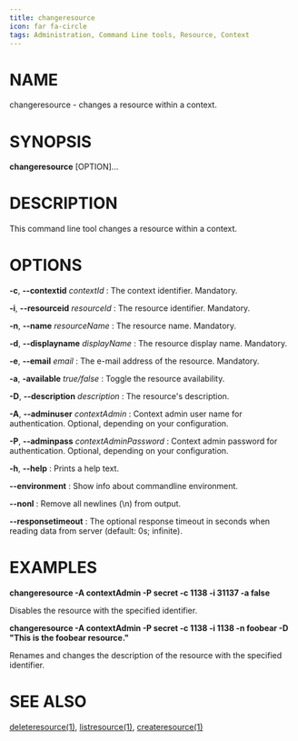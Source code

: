 ```yaml
---
title: changeresource
icon: far fa-circle
tags: Administration, Command Line tools, Resource, Context
---
```


# NAME

changeresource - changes a resource within a context.

# SYNOPSIS

**changeresource** [OPTION]...

# DESCRIPTION

This command line tool changes a resource within a context.

# OPTIONS

**-c**, **--contextid** *contextId*
: The context identifier. Mandatory.

**-i**, **--resourceid** *resourceId*
: The resource identifier. Mandatory.

**-n**, **--name** *resourceName*
: The resource name. Mandatory.

**-d**, **--displayname** *displayName*
: The resource display name. Mandatory.

**-e**, **--email** *email*
: The e-mail address of the resource. Mandatory.

**-a**, **-available** *true/false*
: Toggle the resource availability.

**-D**, **--description** *description*
: The resource's description.

**-A**, **--adminuser** *contextAdmin*
: Context admin user name for authentication. Optional, depending on your configuration.

**-P**, **--adminpass** *contextAdminPassword*
: Context admin password for authentication. Optional, depending on your configuration.

**-h**, **--help**
: Prints a help text.

**--environment**
: Show info about commandline environment.

**--nonl**
: Remove all newlines (\\n) from output.

**--responsetimeout**
: The optional response timeout in seconds when reading data from server (default: 0s; infinite).

# EXAMPLES

**changeresource -A contextAdmin -P secret -c 1138 -i 31137 -a false**

Disables the resource with the specified identifier.

**changeresource -A contextAdmin -P secret -c 1138 -i 1138 -n foobear -D "This is the foobear resource."**

Renames and changes the description of the resource with the specified identifier.

# SEE ALSO

[deleteresource(1)](deleteresource), [listresource(1)](listresource), [createresource(1)](createresource)

